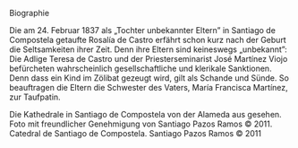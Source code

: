 Biographie

Die am 24. Februar 1837 als „Tochter unbekannter Eltern” in Santiago de Compostela getaufte Rosalía de Castro erfährt schon kurz nach der Geburt die Seltsamkeiten ihrer Zeit. Denn ihre Eltern sind keineswegs „unbekannt”: Die Adlige Teresa de Castro und der Priesterseminarist José Martínez Viojo befürcheten wahrscheinlich gesellschaftliche und klerikale Sanktionen. Denn dass ein Kind im Zölibat gezeugt wird, gilt als Schande und Sünde. So beauftragen die Eltern die Schwester des Vaters, María Francisca Martínez, zur Taufpatin.

Die Kathedrale in Santiago de Compostela von der Alameda aus gesehen. Foto mit freundlicher Genehmigung von Santiago Pazos Ramos © 2011. Catedral de Santiago de Compostela. Santiago Pazos Ramos © 2011
